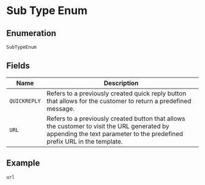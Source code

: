 
# Sub Type Enum

## Enumeration

`SubTypeEnum`

## Fields

| Name | Description |
|  --- | --- |
| `QUICKREPLY` | Refers to a previously created quick reply button that allows for the customer to return a predefined message. |
| `URL` | Refers to a previously created button that allows the customer to visit the URL generated by appending the text parameter to the predefined prefix URL in the template. |

## Example

```
url
```


